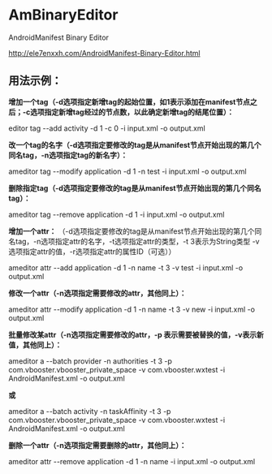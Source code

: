 # AmBinaryEditor

AndroidManifest Binary Editor

http://ele7enxxh.com/AndroidManifest-Binary-Editor.html

## 用法示例：
**增加一个tag（-d选项指定新增tag的起始位置，如1表示添加在manifest节点之后；-c选项指定新增tag经过的节点数，以此确定新增tag的结尾位置）：**

editor tag --add activity -d 1 -c 0 -i input.xml -o output.xml

**改一个tag的名字（-d选项指定要修改的tag是从manifest节点开始出现的第几个同名tag，-n选项指定tag的新名字）：**

ameditor tag --modify application -d 1 -n test -i input.xml -o output.xml

**删除指定tag（-d选项指定要修改的tag是从manifest节点开始出现的第几个同名tag）：**

ameditor tag --remove application -d 1 -i input.xml -o output.xml

**增加一个attr：**
（-d选项指定要修改的tag是从manifest节点开始出现的第几个同名tag，-n选项指定attr的名字，-t选项指定attr的类型，-t 3表示为String类型 -v选项指定attr的值，-r选项指定attr的属性ID（可选））

ameditor attr --add application -d 1 -n name -t 3 -v test -i input.xml -o output.xml

**修改一个attr（-n选项指定需要修改的attr，其他同上）：**

ameditor attr --modify application -d 1 -n name -t 3 -v new -i input.xml -o output.xml

**批量修改某attr（-n选项指定需要修改的attr，-p 表示需要被替换的值，-v表示新值，其他同上）：**

ameditor a --batch provider -n authorities -t 3 -p com.vbooster.vbooster_private_space -v com.vbooster.wxtest -i AndroidManifest.xml -o output.xml

**或**

ameditor a --batch activity -n taskAffinity -t 3 -p com.vbooster.vbooster_private_space -v com.vbooster.wxtest -i AndroidManifest.xml -o output.xml

**删除一个attr（-n选项指定需要删除的attr，其他同上）：**

ameditor attr --remove application -d 1 -n name -i input.xml -o output.xml